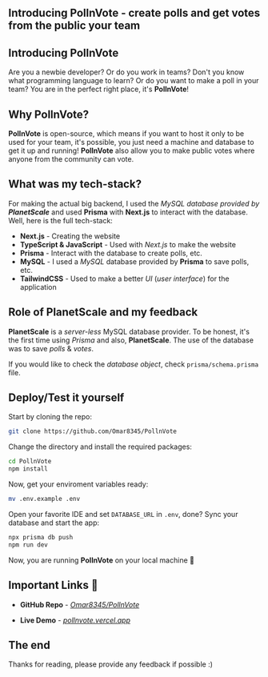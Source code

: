 ## Introducing PollnVote - create polls and get votes from the public your team

## Introducing PollnVote

Are you a newbie developer? Or do you work in teams? Don't you know what programming language to learn? Or do you want to make a poll in your team? You are in the perfect right place, it's **PollnVote**!

## Why PollnVote?

**PollnVote** is open-source, which means if you want to host it only to be used for your team, it's possible, you just need a machine and database to get it up and running! **PollnVote** also allow you to make public votes where anyone from the community can vote.

## What was my tech-stack?

For making the actual big backend, I used the *MySQL database provided by **PlanetScale*** and used **Prisma** with **Next.js** to interact with the database. Well, here is the full tech-stack:

- **Next.js** - Creating the website
- **TypeScript & JavaScript** - Used with *Next.js* to make the website
- **Prisma** - Interact with the database to create polls, etc.
- **MySQL** - I used a *MySQL* database provided by **Prisma** to save polls, etc.
- **TailwindCSS** - Used to make a better *UI* (*user interface*) for the application

## Role of PlanetScale and my feedback

**PlanetScale** is a *server-less* MySQL database provider. To be honest, it's the first time using *Prisma* and also, **PlanetScale**. The use of the database was to save *polls* & *votes*.

If you would like to check the *database object*, check `prisma/schema.prisma` file.

## Deploy/Test it yourself

Start by cloning the repo:

```bash
git clone https://github.com/Omar8345/PollnVote
```

Change the directory and install the required packages:

```bash
cd PollnVote
npm install
```

Now, get your enviroment variables ready:

```bash
mv .env.example .env
```

Open your favorite IDE and set `DATABASE_URL` in `.env`, done? Sync your database and start the app:

```bash
npx prisma db push
npm run dev
```

Now, you are running **PollnVote** on your local machine 🎉

## Important Links 🔗

- **GitHub Repo** - [*Omar8345/PollnVote*](https://github.com/Omar8345/pollnvote)

- **Live Demo** - [*pollnvote.vercel.app*](https://pollnvote.vercel.app)

## The end

Thanks for reading, please provide any feedback if possible :)
